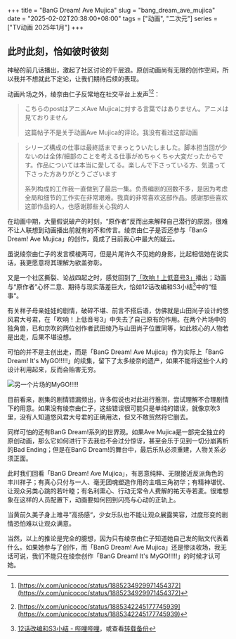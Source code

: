 +++
title = "BanG Dream! Ave Mujica"
slug = "bang_dream_ave_mujica"
date = "2025-02-02T20:38:00+08:00"
tags = ["动画", "二次元"]
series = ["TV动画 2025年1月"]
+++
## 此时此刻，恰如彼时彼刻
神秘的前几话播出，激起了社区讨论的千层浪。原创动画尚有无限的创作空间，所以我并不想就此下定论，让我们期待后续的表现。

动画片场之外，绫奈由仁子反常地在社交平台上发声[^1][^2]：
>こちらのpostはアニメAve Mujicaに対する言葉ではありません。アニメは見ておりません
>
>这篇帖子不是关于动画Ave Mujica的评论。我没有看过这部动画

>シリーズ構成の仕事は最終話までまっとういたしました。脚本担当回が少ないのは全体/細部のことを考える仕事がめちゃくちゃ大変だったからです。作品については本当に愛してる。楽しんで下さっている方、気遣って下さった方ありがとうございます
>
>系列构成的工作我一直做到了最后一集。负责编剧的回数不多，是因为考虑全局和细节的工作实在非常艰难。我真的非常喜欢这部作品。感谢那些喜欢这部作品的人，也感谢那些关心我的人

在动画中期，大量假说破产的时刻，“原作者”反而出来解释自己潜行的原因，很难不让人联想到动画播出前就有的不和传言。绫奈由仁子是否还参与「BanG Dream! Ave Mujica」的创作，竟成了目前我心中最大的疑云。

虽说绫奈由仁子的发言模棱两可，但是片尾许久不见她的身影，比起相信她在说实话，我更愿意将其理解为欲盖弥彰。

又是一个社区撕裂、论战四起之时，感觉回到了[「吹响！上低音号3」](/post/sound_euphonium_season3/)播出；动画与“原作者”心怀二意、期待与现实落差巨大，恰如12话改编和S3小结[^3]中的“怪事“。

有关祥子母亲娃娃的剧情，破碎不堪、前言不搭后语，仿佛就是山田尚子设计的悠风君大号君，在「吹响！上低音号3」中失去了自己原有的作用。在两个片场中的独角兽，已和京吹的两位创作者武田绫乃与山田尚子位置同等，如此核心的人物若是出走，后果不堪设想。

可怕的并不是主创出走，而是「BanG Dream! Ave Mujica」作为实际上「BanG Dream! It's MyGO!!!!!」的续集，留下了太多绫奈的遗产，如果不能将这些个人的设计利用起来，反而会贻害无穷。

![另一个片场的MyGO!!!!!](01.avif "另一个片场的MyGO!!!!!")

目前看来，剧集的剧情错漏频出，许多假说也对此进行推测，尝试理解不合理剧情下的用意。如果没有绫奈由仁子，这些错误很可能只是单纯的错误，就像京吹3里，没有人知道悠风君大号君的正确用法，但又不敢贸然将它删去。

同样可怕的还有BanG Dream!系列的世界观。如果Ave Mujica是一部完全独立的原创动画，那么它如何进行下去我也不会过分惊讶，甚至会乐于见到一切分崩离析的Bad Ending；但是在BanG Dream!的舞台中，最后乐队必须重建，人物关系必须正面。

此时我们回看「BanG Dream! Ave Mujica」，有恶意纯粹、无限接近反派角色的丰川祥子；有真心只付与一人、毫无团魂塑造作用的主唱三角初华；有精神堪忧、让观众另类心跳的若叶睦；有名利熏心、行动无常令人费解的祐天寺若麦。很难想象在这样的人员配置下，动画要如何回到闪亮与心动的正轨上。

当黄前久美子身上难寻”高扬感“，少女乐队也不能让观众展露笑容，过度形变的剧情恐怕难以让观众满意。

当然，以上的推论是完全的臆想，因为只有绫奈由仁子知道她自己发的贴文代表着什么。如果她参与了创作，而「BanG Dream! Ave Mujica」还是惨淡收场，我无话可说，我们不能只在绫奈创作「BanG Dream! It's MyGO!!!!!」的时候才认可她。

[^1]:[https://x.com/unicococ/status/1885234929971454372](https://x.com/unicococ/status/1885234929971454372)

[^2]:[https://x.com/unicococ/status/1885342245177745939](https://x.com/unicococ/status/1885342245177745939)

[^3]:[12话改编和S3小结 - 哔哩哔哩](https://www.bilibili.com/opus/946810933277098003)，或查看[转载备份](/collected_article/www.bilibili.com/opus/946810933277098003/)
